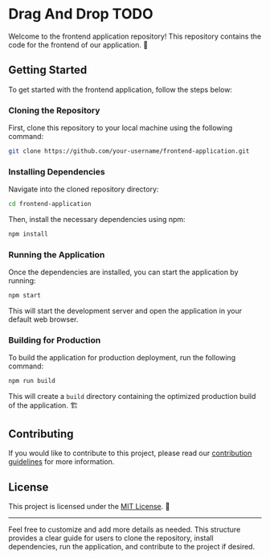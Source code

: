 
# Drag And Drop TODO

Welcome to the frontend application repository! This repository contains the code for the frontend of our application. 🚀

## Getting Started

To get started with the frontend application, follow the steps below:

### Cloning the Repository

First, clone this repository to your local machine using the following command:

```bash
git clone https://github.com/your-username/frontend-application.git
```

### Installing Dependencies

Navigate into the cloned repository directory:

```bash
cd frontend-application
```

Then, install the necessary dependencies using npm:

```bash
npm install
```

### Running the Application

Once the dependencies are installed, you can start the application by running:

```bash
npm start
```

This will start the development server and open the application in your default web browser.

### Building for Production

To build the application for production deployment, run the following command:

```bash
npm run build
```

This will create a `build` directory containing the optimized production build of the application. 🏗️

## Contributing

If you would like to contribute to this project, please read our [contribution guidelines](CONTRIBUTING.md) for more information.

## License

This project is licensed under the [MIT License](LICENSE). 📝

---

Feel free to customize and add more details as needed. This structure provides a clear guide for users to clone the repository, install dependencies, run the application, and contribute to the project if desired.
